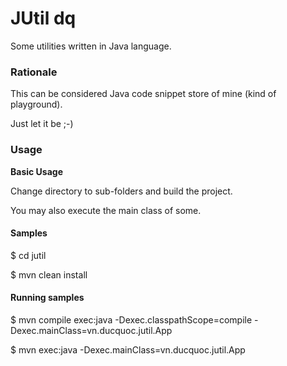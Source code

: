 JUtil dq
==========

Some utilities written in Java language.


### Rationale

This can be considered Java code snippet store of mine (kind of playground).

Just let it be ;-)

### Usage

**Basic Usage**

Change directory to sub-folders and build the project.

You may also execute the main class of some.

#### Samples

  $ cd jutil

  $ mvn clean install


#### Running samples

  $ mvn compile exec:java -Dexec.classpathScope=compile -Dexec.mainClass=vn.ducquoc.jutil.App

  $ mvn exec:java -Dexec.mainClass=vn.ducquoc.jutil.App


